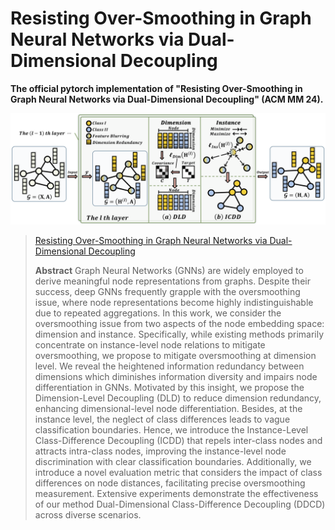 # Resisting Over-Smoothing in Graph Neural Networks via Dual-Dimensional Decoupling

**The official pytorch implementation of "Resisting Over-Smoothing in Graph Neural Networks via Dual-Dimensional Decoupling" (ACM MM 24).**

![](./framework.svg)

> [Resisting Over-Smoothing in Graph Neural Networks via Dual-Dimensional Decoupling]()
>
> **Abstract** Graph Neural Networks (GNNs) are widely employed to derive meaningful node representations from graphs. Despite their success, deep GNNs frequently grapple with the oversmoothing issue, where node representations become highly indistinguishable due to repeated aggregations. In this work, we consider the oversmoothing issue from two aspects of the node embedding space: dimension and instance. Specifically, while existing methods primarily concentrate on instance-level node relations to mitigate oversmoothing, we propose to mitigate oversmoothing at dimension level. We reveal the heightened information redundancy between dimensions which diminishes information diversity and impairs node differentiation in GNNs. Motivated by this insight, we propose the Dimension-Level Decoupling (DLD) to reduce dimension redundancy, enhancing dimensional-level node differentiation. Besides, at the instance level, the neglect of class differences leads to vague classification boundaries. Hence, we introduce the Instance-Level Class-Difference Decoupling (ICDD) that repels inter-class nodes and attracts intra-class nodes, improving the instance-level node discrimination with clear classification boundaries. Additionally, we introduce a novel evaluation metric that considers the impact of class differences on node distances, facilitating precise oversmoothing measurement. Extensive experiments demonstrate the effectiveness of our method Dual-Dimensional Class-Difference Decoupling (DDCD) across diverse scenarios.
